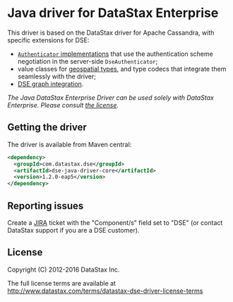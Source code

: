 # Java driver for DataStax Enterprise

This driver is based on the DataStax driver for Apache Cassandra, with specific extensions for DSE:

* [`Authenticator` implementations](manual/auth/) that use the authentication scheme negotiation in the server-side
  `DseAuthenticator`;
* value classes for [geospatial types](manual/geo_types/), and type codecs that integrate them seamlessly with the
  driver;
* [DSE graph integration](manual/graph/).

*The Java DataStax Enterprise Driver can be used solely with DataStax Enterprise. Please consult
[the license](#license).*


## Getting the driver

The driver is available from Maven central:

```xml
<dependency>
  <groupId>com.datastax.dse</groupId>
  <artifactId>dse-java-driver-core</artifactId>
  <version>1.2.0-eap5</version>
</dependency>
```

## Reporting issues

Create a [JIRA](https://datastax-oss.atlassian.net/browse/JAVA) ticket with the "Component/s" field set to "DSE" (or contact DataStax support if you are a DSE customer).

## License

Copyright (C) 2012-2016 DataStax Inc.

The full license terms are available at http://www.datastax.com/terms/datastax-dse-driver-license-terms
